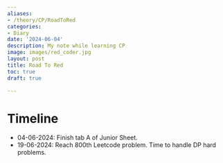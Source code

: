 ```yaml
---
aliases:
- /theory/CP/RoadToRed
categories:
- Diary
date: '2024-06-04'
description: My note while learning CP
image: images/red_coder.jpg
layout: post
title: Road To Red
toc: true
draft: true

---
```

# Timeline
- 04-06-2024: Finish tab A of Junior Sheet.
- 19-06-2024: Reach 800th Leetcode problem. Time to handle DP hard problems.
